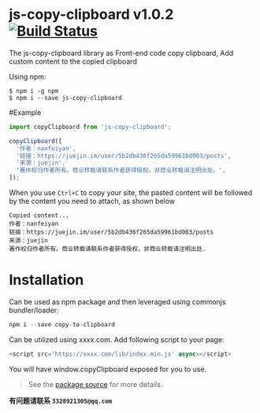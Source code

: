 # js-copy-clipboard v1.0.2 [![Build Status](https://travis-ci.org/chalk/chalk.svg?branch=master)](https://travis-ci.org/chalk/chalk)

The js-copy-clipboard library as Front-end code copy clipboard, Add custom content to the copied clipboard

Using npm:

```shell
$ npm i -g npm
$ npm i --save js-copy-clipboard
```

#Example

```js
import copyClipboard from 'js-copy-clipboard';

copyClipboard([
  '作者：nanfeiyan',
  '链接：https://juejin.im/user/5b2db436f265da59961bd003/posts',
  '来源：juejin',
  '著作权归作者所有。商业转载请联系作者获得授权，非商业转载请注明出处。',
]);
```

When you use `Ctrl+C` to copy your site, the pasted content will be followed by the content you need to attach, as shown below

```shell
Copied content...
作者：nanfeiyan
链接：https://juejin.im/user/5b2db436f265da59961bd003/posts
来源：juejin
著作权归作者所有。商业转载请联系作者获得授权，非商业转载请注明出处.
```

# Installation

Can be used as npm package and then leveraged using commonjs bundler/loader:

```js
npm i --save copy-to-clipboard
```

Can be utilized using xxxx.com. Add following script to your page:

```js
<script src='https://xxxx.com/lib/index.min.js' async></script>
```

You will have window.copyClipboard exposed for you to use.

> See the [package source](https://github.com/nanfeiyan123/js-copy-clipboard) for more details.

**有问题请联系 `3328921305@qq.com`**
